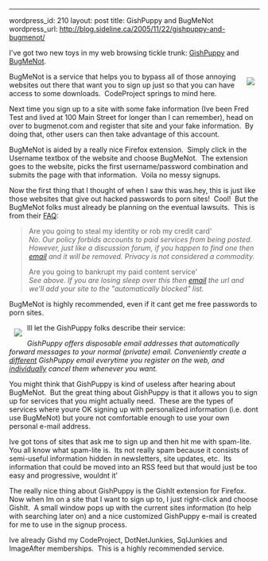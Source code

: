 --- 
wordpress_id: 210
layout: post
title: GishPuppy and BugMeNot
wordpress_url: http://blog.sideline.ca/2005/11/22/gishpuppy-and-bugmenot/

<p>I've got two new toys in my web browsing tickle trunk: <a href="http://www.gishpuppy.com/">GishPuppy</a> and <a href="http://www.bugmenot.com/">BugMeNot</a>. </p>
<p><img src="http://www.bugmenot.com/buttons/bugmenot_01.gif" align="right" border="0" hspace="10" vspace="10" />BugMeNot
is a service that helps you to bypass all of those annoying websites
out there that want you to sign up just so that you can have access to
some downloads.  CodeProject springs to mind here.</p>
<p>Next time you sign up to a site
with some fake information (Ive been Fred Test and lived at 100 Main
Street for longer than I can remember), head on over to bugmenot.com
and register that site and your fake information.  By doing that,
other users can then take advantage of this account.</p>
<p>BugMeNot is aided by a really
nice Firefox extension.  Simply click in the Username textbox of
the website and choose BugMeNot.  The extension goes to the
website, picks the first username/password combination and submits the
page with that information.  Voila  no messy signups.</p>
<p>Now the first thing that I
thought of when I saw this was.hey, this is just like those websites
that give out hacked passwords to porn sites!  Cool!  But the
BugMeNot folks must already be planning on the eventual lawsuits. 
This is from their <a href="http://www.bugmenot.com/faq.php">FAQ</a>:</p>
<p></p>
<blockquote>
<p>Are you going to steal my identity or rob my credit card'<br /><em>No.
Our policy forbids accounts to paid services from being posted.
However, just like a discussion forum, if you happen to find one then </em><a href="mailto:public@bugmenot.com"><em>email</em></a><em> and it will be removed. Privacy is not considered a commodity.</em></p>
<p><a name="16"></a>Are you going to bankrupt my paid content service'<br /><em>See above. If you are losing sleep over this then </em><a href="mailto:public@bugmenot.com"><em>email</em></a><em> the url and we'll add your site to the "automatically blocked" list.</em></p></blockquote>
<p>BugMeNot is highly recommended, even if it cant get me free passwords to porn sites.</p>
<p><img src="http://www.gishpuppy.com/images/partnerlogo.gif" align="left" border="0" hspace="10" vspace="10" />Ill let the GishPuppy folks describe their service:</p>
<p><em>GishPuppy
offers disposable email addresses that automatically forward messages
to your normal (private) email. Conveniently create a <u>different</u> GishPuppy email everytime you register on the web, and <u>individually</u> cancel them whenever you want. </em></p>
<p>You might think that GishPuppy
is kind of useless after hearing about BugMeNot.  But the great
thing about GishPuppy is that it allows you to sign up for services
that you might actually need.  These are the types of services
where youre OK signing up with personalized information (i.e. dont
use BugMeNot) but youre not comfortable enough to use your own
personal e-mail address.</p>
<p>Ive got tons of sites that ask
me to sign up and then hit me with spam-lite.  You all know what
spam-lite is.  Its not really spam because it consists of
semi-useful information hidden in newsletters, site updates, etc. 
Its information that could be moved into an RSS feed but that would
just be too easy and progressive, wouldnt it'</p>
<p>The really nice thing about
GishPuppy is the GishIt extension for Firefox.  Now when Im on a
site that I want to sign up to, I just right-click and choose
GishIt.  A small window pops up with the current sites
information (to help with searching later on) and a nice customized
GishPuppy e-mail is created for me to use in the signup process.</p>
<p>Ive already Gishd my
CodeProject, DotNetJunkies, SqlJunkies and ImageAfter
memberships.  This is a highly recommended service.</p>
